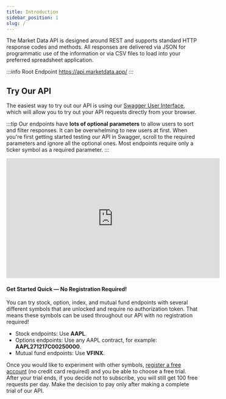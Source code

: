 ```yaml
---
title: Introduction
sidebar_position: 1
slug: /
---
```


The Market Data API is designed around REST and supports standard HTTP response codes and methods. All responses are delivered via JSON for programmatic use of the information or via CSV files to load into your preferred spreadsheet application.

:::info Root Endpoint
https://api.marketdata.app/
:::

## Try Our API

The easiest way to try out our API is using our [Swagger User Interface](https://api.marketdata.app/), which will allow you to try out your API requests directly from your browser.

:::tip
Our endpoints have **lots of optional parameters** to allow users to sort and filter responses. It can be overwhelming to new users at first. When you're first getting started testing our API in Swagger, scroll to the required parameters and ignore all the optional ones. Most endpoints require only a ticker symbol as a required parameter.
:::

<iframe width="560" height="315" src="https://www.youtube.com/embed/tOIZi7s6nqQ?si=sFxMcDQGsfnQHhhb" title="YouTube video player" frameborder="0" allow="accelerometer; autoplay; clipboard-write; encrypted-media; gyroscope; picture-in-picture; web-share" allowfullscreen></iframe>

#### Get Started Quick — No Registration Required!

You can try stock, option, index, and mutual fund endpoints with several different symbols that are unlocked and require no authorization token. That means these symbols can be used throughout our API with no registration required!

- Stock endpoints: Use **AAPL**.
- Options endpoints: Use any AAPL contract, for example: **AAPL271217C00250000**.
- Mutual fund endpoints: Use **VFINX**.

Once you would like to experiment with other symbols, [register a free account](https://www.marketdata.app/signup/) (no credit card required) and you be able to choose a free trial. After your trial ends, if you decide not to subscribe, you will still get 100 free requests per day. Make the decision to pay only after making a complete trial of our API.
